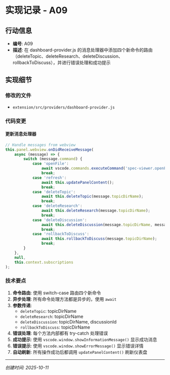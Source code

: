 # 实现记录 - A09

## 行动信息
- **编号**: A09
- **描述**: 在 dashboard-provider.js 的消息处理器中添加四个新命令的路由（deleteTopic、deleteResearch、deleteDiscussion、rollbackToDiscuss），并进行错误处理和成功提示

## 实现细节

### 修改的文件
- `extension/src/providers/dashboard-provider.js`

### 代码变更

#### 更新消息处理器
```javascript
// Handle messages from webview
this.panel.webview.onDidReceiveMessage(
    async (message) => {
        switch (message.command) {
            case 'openFile':
                await vscode.commands.executeCommand('spec-viewer.openFile', message.path);
                break;
            case 'refresh':
                await this.updatePanelContent();
                break;
            case 'deleteTopic':
                await this.deleteTopic(message.topicDirName);
                break;
            case 'deleteResearch':
                await this.deleteResearch(message.topicDirName);
                break;
            case 'deleteDiscussion':
                await this.deleteDiscussion(message.topicDirName, message.discussionId);
                break;
            case 'rollbackToDiscuss':
                await this.rollbackToDiscuss(message.topicDirName);
                break;
        }
    },
    null,
    this.context.subscriptions
);
```

### 技术要点
1. **命令路由**: 使用 switch-case 路由四个新命令
2. **异步处理**: 所有命令处理方法都是异步的，使用 `await`
3. **参数传递**: 
   - `deleteTopic`: topicDirName
   - `deleteResearch`: topicDirName
   - `deleteDiscussion`: topicDirName, discussionId
   - `rollbackToDiscuss`: topicDirName
4. **错误处理**: 每个方法内部都有 try-catch 处理错误
5. **成功提示**: 使用 `vscode.window.showInformationMessage()` 显示成功消息
6. **错误提示**: 使用 `vscode.window.showErrorMessage()` 显示错误详情
7. **自动刷新**: 所有操作成功后都调用 `updatePanelContent()` 刷新仪表盘

---
*创建时间: 2025-10-11*
